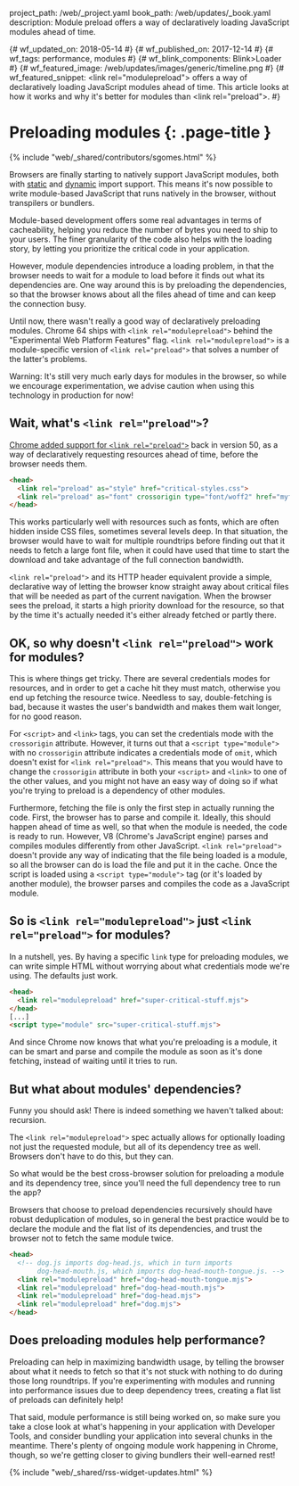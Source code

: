 project_path: /web/_project.yaml
book_path: /web/updates/_book.yaml
description: Module preload offers a way of declaratively loading JavaScript modules ahead of time.

{# wf_updated_on: 2018-05-14 #}
{# wf_published_on: 2017-12-14 #}
{# wf_tags: performance, modules #}
{# wf_blink_components: Blink>Loader #}
{# wf_featured_image: /web/updates/images/generic/timeline.png #}
{# wf_featured_snippet: &lt;link rel="modulepreload"&gt; offers a way of declaratively loading JavaScript modules ahead of time. This article looks at how it works and why it's better for modules than &lt;link rel="preload"&gt;. #}

# Preloading modules {: .page-title }

{% include "web/_shared/contributors/sgomes.html" %}

Browsers are finally starting to natively support JavaScript modules, both with
[static](https://jakearchibald.com/2017/es-modules-in-browsers/) and
[dynamic](/web/updates/2017/11/dynamic-import)
import support. This means it's now possible to write module-based
JavaScript that runs natively in the browser, without transpilers or bundlers.

Module-based development offers some real advantages in terms of cacheability,
helping you reduce the number of bytes you need to ship to your users.
The finer granularity of the code also helps with the loading story, by letting you
prioritize the critical code in your application.

However, module dependencies introduce a loading problem, in that the browser needs
to wait for a module to load before it finds out what its dependencies are. One way
around this is by preloading the dependencies, so that the browser knows about all
the files ahead of time and can keep the connection busy.

Until now, there wasn't really a good way of declaratively preloading modules.
Chrome 64 ships with `<link rel="modulepreload">` behind the "Experimental Web
Platform Features" flag. `<link rel="modulepreload">` is a module-specific
version of `<link rel="preload">` that solves a number of the latter's problems.

Warning: It's still very much early days for modules in the browser, so while we
encourage experimentation, we advise caution when using this technology in production
for now!

## Wait, what's `<link rel="preload">`?

[Chrome added support for `<link rel="preload">`](https://www.chromestatus.com/features/5757468554559488)
back in version 50, as a way of declaratively requesting resources ahead of time,
before the browser needs them.

```html
<head>
  <link rel="preload" as="style" href="critical-styles.css">
  <link rel="preload" as="font" crossorigin type="font/woff2" href="myfont.woff2">
</head>
```

This works particularly well with resources such as fonts, which are often hidden
inside CSS files, sometimes several levels deep. In that situation, the browser
would have to wait for multiple roundtrips before finding out that it needs to
fetch a large font file, when it could have used that time to start the download
and take advantage of the full connection bandwidth.

`<link rel="preload">` and its HTTP header equivalent provide a simple, declarative
way of letting the browser know straight away about critical files that will be needed
as part of the current navigation. When the browser sees the preload, it starts a high
priority download for the resource, so that by the time it's actually needed it's either
already fetched or partly there.

## OK, so why doesn't `<link rel="preload">` work for modules?

This is where things get tricky. There are several credentials modes for
resources, and in order to get a cache hit they must match, otherwise you end up
fetching the resource twice. Needless to say, double-fetching is bad, because it
wastes the user's bandwidth and makes them wait longer, for no good reason.

For `<script>` and `<link>` tags, you can set the credentials mode with the `crossorigin`
attribute. However, it turns out that a `<script type="module">` with no
`crossorigin` attribute indicates a credentials mode of `omit`, which doesn't exist
for `<link rel="preload">`. This means that you would have to
change the `crossorigin` attribute in both your `<script>` and `<link>` to one
of the other values, and you might not have an easy way of doing so if what you're
trying to preload is a dependency of other modules.

Furthermore, fetching the file is only the first step in actually running the code.
First, the browser has to parse and compile it. Ideally,
this should happen ahead of time as well, so that when the module is needed, the code is
ready to run. However, V8 (Chrome's JavaScript engine) parses and compiles modules
differently from other JavaScript. `<link rel="preload">` doesn't
provide any way of indicating that the file being loaded is a module, so all the browser
can do is load the file and put it in the cache. Once the script is loaded using a
`<script type="module">` tag (or it's loaded by another module), the browser parses
and compiles the code as a JavaScript module.

## So is `<link rel="modulepreload">` just `<link rel="preload">` for modules?

In a nutshell, yes. By having a specific `link` type for preloading modules, we can
write simple HTML without worrying about what credentials mode we're using. The
defaults just work.

```html
<head>
  <link rel="modulepreload" href="super-critical-stuff.mjs">
</head>
[...]
<script type="module" src="super-critical-stuff.mjs">
```
And since Chrome now knows that what you're preloading is a module, it can be smart
and parse and compile the module as soon as it's done fetching, instead of waiting
until it tries to run.

## But what about modules' dependencies?

Funny you should ask! There is indeed something we haven't talked about: recursion.

The `<link rel="modulepreload">` spec actually allows for optionally loading not just
the requested module, but all of its dependency tree as well. Browsers don't have to
do this, but they can.

So what would be the best cross-browser solution for preloading a module and its
dependency tree, since you'll need the full dependency tree to run the app?

Browsers that choose to preload dependencies recursively should have robust deduplication
of modules, so in general the best practice would be to declare the module and the flat list
of its dependencies, and trust the browser not to fetch the same module twice.

```html
<head>
  <!-- dog.js imports dog-head.js, which in turn imports
       dog-head-mouth.js, which imports dog-head-mouth-tongue.js. -->
  <link rel="modulepreload" href="dog-head-mouth-tongue.mjs">
  <link rel="modulepreload" href="dog-head-mouth.mjs">
  <link rel="modulepreload" href="dog-head.mjs">
  <link rel="modulepreload" href="dog.mjs">
</head>
```

## Does preloading modules help performance?

Preloading can help in maximizing bandwidth usage, by telling the browser about what
it needs to fetch so that it's not stuck with nothing to do during those long roundtrips.
If you're experimenting with modules and running into performance issues due to deep
dependency trees, creating a flat list of preloads can definitely help!

That said, module performance is still being worked on, so make sure
you take a close look at what's happening in your application with Developer Tools, and
consider bundling your application into several chunks in the meantime. There's plenty of
ongoing module work happening in Chrome, though, so we're getting closer to giving
bundlers their well-earned rest!

{% include "web/_shared/rss-widget-updates.html" %}

